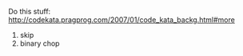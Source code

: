Do this stuff: http://codekata.pragprog.com/2007/01/code_kata_backg.html#more

1. skip
2. binary chop
